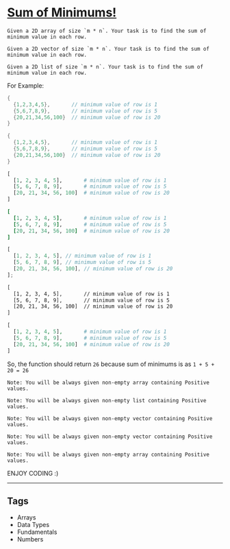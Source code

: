 # [Sum of Minimums!](https://www.codewars.com/kata/5d5ee4c35162d9001af7d699)

```if:csharp,javascript,cfml,php
Given a 2D array of size `m * n`. Your task is to find the sum of minimum value in each row.
```

```if:cpp
Given a 2D vector of size `m * n`. Your task is to find the sum of minimum value in each row.
```

```if:python,ruby
Given a 2D list of size `m * n`. Your task is to find the sum of minimum value in each row.
```

For Example:

```cpp
{
  {1,2,3,4,5},       // minimum value of row is 1
  {5,6,7,8,9},       // minimum value of row is 5
  {20,21,34,56,100}  // minimum value of row is 20
}
```

```csharp
{
  {1,2,3,4,5},       // minimum value of row is 1
  {5,6,7,8,9},       // minimum value of row is 5
  {20,21,34,56,100}  // minimum value of row is 20
}
```

```python
[
  [1, 2, 3, 4, 5],       # minimum value of row is 1
  [5, 6, 7, 8, 9],       # minimum value of row is 5
  [20, 21, 34, 56, 100]  # minimum value of row is 20
]
```

```ruby
[
  [1, 2, 3, 4, 5],       # minimum value of row is 1
  [5, 6, 7, 8, 9],       # minimum value of row is 5
  [20, 21, 34, 56, 100]  # minimum value of row is 20
]
```

```javascript
[
  [1, 2, 3, 4, 5], // minimum value of row is 1
  [5, 6, 7, 8, 9], // minimum value of row is 5
  [20, 21, 34, 56, 100], // minimum value of row is 20
];
```

```cfml
[
  [1, 2, 3, 4, 5],       // minimum value of row is 1
  [5, 6, 7, 8, 9],       // minimum value of row is 5
  [20, 21, 34, 56, 100]  // minimum value of row is 20
]
```

```php
[
  [1, 2, 3, 4, 5],       # minimum value of row is 1
  [5, 6, 7, 8, 9],       # minimum value of row is 5
  [20, 21, 34, 56, 100]  # minimum value of row is 20
]
```

So, the function should return `26` because sum of minimums is as `1 + 5 + 20 = 26`

```if:javascript,php
Note: You will be always given non-empty array containing Positive values.
```

```if:python
Note: You will be always given non-empty list containing Positive values.
```

```if:cpp
Note: You will be always given non-empty vector containing Positive values.
```

```if:c#
Note: You will be always given non-empty vector containing Positive values.
```

```if:cfml
Note: You will be always given non-empty array containing Positive values.
```

ENJOY CODING :)

---

## Tags

- Arrays
- Data Types
- Fundamentals
- Numbers
